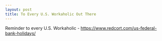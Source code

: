 ```yaml
---
layout: post
title: To Every U.S. Workaholic Out There
---
```

Reminder to every U.S. Workaholic - https://www.redcort.com/us-federal-bank-holidays/
